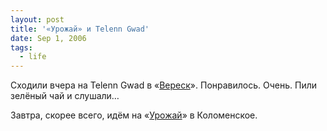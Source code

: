 ```yaml
---
layout: post
title: '«Урожай» и Telenn Gwad'
date: Sep 1, 2006
tags:
  - life
---
```


Сходили вчера на Telenn Gwad в «[Вереск](http://www.veresk.ru/ "Клуб Вереск")». Понравилось. Очень. Пили зелёный чай и слушали…

Завтра, скорее всего, идём на «[Урожай](http://www.veresk.ru/lenta.php?id=1205 "3-й Московский ежегодный Фестиваль Урожай")» в Коломенское.
